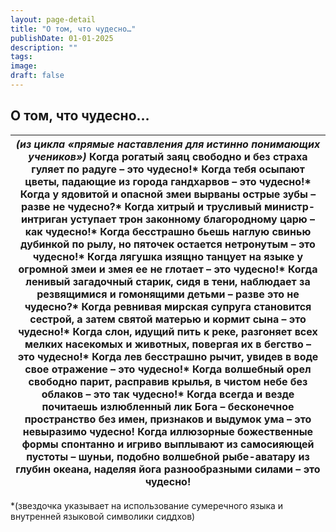 ```yaml
---
layout: page-detail
title: "О том, что чудесно…"
publishDate: 01-01-2025
description: ""
tags:
image:
draft: false
---
```


## О том, что чудесно…
| _(из цикла «прямые наставления для истинно понимающих учеников»)_ Когда рогатый заяц свободно  и без страха гуляет по радуге – это чудесно!\* Когда тебя осыпают цветы,  падающие из города гандхарвов – это чудесно!\* Когда у ядовитой и опасной  змеи вырваны острые зубы – разве не чудесно?\* Когда хитрый и трусливый министр-интриган  уступает трон законному благородному царю – как чудесно!\* Когда бесстрашно бьешь наглую свинью дубинкой по рылу,  но пяточек остается нетронутым – это чудесно!\* Когда лягушка изящно танцует на языке у огромной змеи  и змея ее не глотает – это чудесно!\* Когда ленивый загадочный старик, сидя в тени,  наблюдает за резвящимися и гомонящими детьми –  разве это не чудесно?\* Когда ревнивая мирская супруга становится сестрой,  а затем святой матерью и кормит сына – это чудесно!\* Когда слон, идущий пить к реке,  разгоняет всех мелких насекомых и животных,  повергая их в бегство – это чудесно!\* Когда лев бесстрашно рычит,  увидев в воде свое отражение – это чудесно!\* Когда волшебный орел свободно парит, расправив крылья,  в чистом небе без облаков – это так чудесно!\* Когда всегда и везде почитаешь излюбленный лик Бога –  бесконечное пространство без имен, признаков и выдумок ума –  это невыразимо чудесно! Когда иллюзорные божественные формы спонтанно и игриво  выплывают из самосияющей пустоты – шуньи,  подобно волшебной рыбе-аватару  из глубин океана, наделяя йога разнообразными силами –  это чудесно! |
| ---------------------------------------------------------------------------------------------------------------------------------------------------------------------------------------------------------------------------------------------------------------------------------------------------------------------------------------------------------------------------------------------------------------------------------------------------------------------------------------------------------------------------------------------------------------------------------------------------------------------------------------------------------------------------------------------------------------------------------------------------------------------------------------------------------------------------------------------------------------------------------------------------------------------------------------------------------------------------------------------------------------------------------------------------------------------------------------------------------------------------------------------------------------------------------------------------------------------------------------------------------------------------------------------------------------------------------------------------------------------------------------------------------------------------------------------------------------------------------------------------------- |

\*(звездочка указывает на использование сумеречного языка и внутренней языковой символики сиддхов)
  
  
